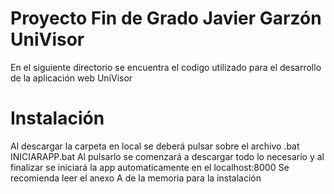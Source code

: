 # Proyecto Fin de Grado Javier Garzón UniVisor
En el siguiente directorio se encuentra el codigo utilizado para el desarrollo de la aplicación web UniVisor
# Instalación
Al descargar la carpeta en local se deberá pulsar sobre el archivo .bat INICIARAPP.bat
Al pulsarlo se comenzará a descargar todo lo necesario y al finalizar se iniciará la app automaticamente en el localhost:8000
Se recomienda leer el anexo A de la memoria para la instalación
